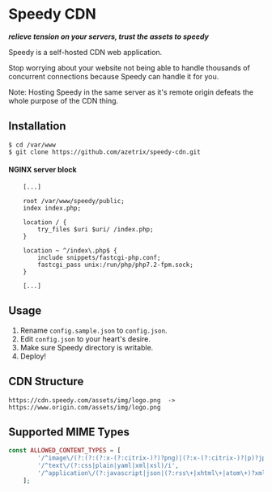 # Speedy CDN
**_relieve tension on your servers, trust the assets to speedy_**

Speedy is a self-hosted CDN web application.

Stop worrying about your website not being able to handle thousands of concurrent connections because Speedy can handle it for you.

Note: Hosting Speedy in the same server as it's remote origin defeats the whole purpose of the CDN thing.

## Installation
```console
$ cd /var/www
$ git clone https://github.com/azetrix/speedy-cdn.git
```
#### NGINX server block
```nginx
    [...]

    root /var/www/speedy/public;
    index index.php;

    location / {
        try_files $uri $uri/ /index.php;
    }

    location ~ ^/index\.php$ {
        include snippets/fastcgi-php.conf;
        fastcgi_pass unix:/run/php/php7.2-fpm.sock;
    }

    [...]
```

## Usage
1. Rename `config.sample.json` to `config.json`.
2. Edit `config.json` to your heart's desire.
4. Make sure Speedy directory is writable.
3. Deploy!

## CDN Structure
```
https://cdn.speedy.com/assets/img/logo.png  ->  https://www.origin.com/assets/img/logo.png
```

## Supported MIME Types
```php
const ALLOWED_CONTENT_TYPES = [
        '/^image\/(?:(?:(?:x-(?:citrix-)?)?png)|(?:x-(?:citrix-)?|p)?jpeg|gif|x-icon|bmp|psd|svg\+xml|webp)/i',
        '/^text\/(?:css|plain|yaml|xml|xsl)/i',
        '/^application\/(?:javascript|json|(?:rss\+|xhtml\+|atom\+)?xml)/i'
    ];
```

